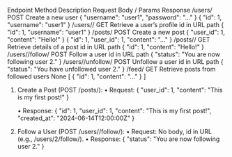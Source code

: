Endpoint	Method	Description	Request Body / Params	Response
/users/	POST	Create a new user	{ "username": "user1", "password": "..." }	{ "id": 1, "username": "user1" }
/users/<id>/	GET	Retrieve a user’s profile	id in URL path	{ "id": 1, "username": "user1" }
/posts/	POST	Create a new post	{ "user_id": 1, "content": "Hello!" }	{ "id": 1, "user_id": 1, "content": "..." }
/posts/<id>/	GET	Retrieve details of a post	id in URL path	{ "id": 1, "content": "Hello!" }
/users/<id>/follow/	POST	Follow a user	id in URL path	{ "status": "You are now following user 2." }
/users/<id>/unfollow/	POST	Unfollow a user	id in URL path	{ "status": "You have unfollowed user 2." }
/feed/	GET	Retrieve posts from followed users	None	[ { "id": 1, "content": "..." } ]

1. Create a Post (POST /posts/):
     • Request: {
  "user_id": 1,
  "content": "This is my first post!"
}

    • Response:	{
  "id": 1,
  "user_id": 1,
  "content": "This is my first post!",
  "created_at": "2024-06-14T12:00:00Z"
}

2. Follow a User (POST /users/<id>/follow/):
	• Request: No body, id in URL (e.g., /users/2/follow/).
	• Response: {
  "status": "You are now following user 2."
}
	
